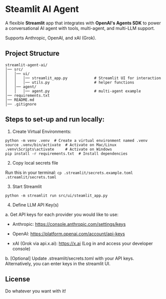 # Steamlit AI Agent

A flexible **Streamlit** app that integrates with **OpenAI's Agents SDK** to power a conversational AI agent with tools, multi-agent, and multi-LLM support.

Supports Anthropic, OpenAI, and xAI (Grok).

## Project Structure

```
streamlit-agent-ai/
│── src/                           
│   │── ui/                             
│   │   │── streamlit_app.py            # Streamlit UI for interaction
│   │   │── utils.py                    # helper functions
│   │── agent/
│   │   │── agent.py                    # multi-agent example
│── requirements.txt                
│── README.md                        
│── .gitignore                        

```

## Steps to set-up and run locally:

1. Create Virtual Environments:
```
python -m venv .venv  # Create a virtual environment named .venv
source .venv/bin/activate  # Activate on Mac/Linux
.venv\Scripts\activate     # Activate on Windows
pip install -r requirements.txt  # Install dependencies
```

2. Copy local secrets file

Run this in your terminal:
```cp .streamlit/secrets.example.toml .streamlit/secrets.toml```

3. Start Streamlit 

```
python -m streamlit run src/ui/steamlit_app.py
```

4. Define LLM API Key(s)

a. Get API keys for each provider you would like to use:

- Anthropic: https://console.anthropic.com/settings/keys

- OpenAI: https://platform.openai.com/account/api-keys

- xAI (Grok via api.x.ai): https://x.ai (Log in and access your developer console)

b. [Optional] Update .streamlit/secrets.toml with your API keys. Alternatively, you can enter keys in the streamlit UI.

## License

Do whatever you want with it!